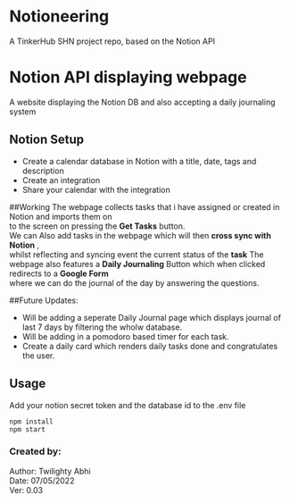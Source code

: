 # Notioneering
A TinkerHub SHN project repo, based on the Notion API 


# Notion API displaying webpage

A website displaying the Notion DB and also accepting a daily journaling system
## Notion Setup

- Create a calendar database in Notion with a title, date, tags and description
- Create an integration
- Share your calendar with the integration

##Working
The webpage collects tasks that i have assigned or created in Notion and imports them on <br>
to the screen on pressing the **Get Tasks** button. <br>
We can Also add tasks in the webpage which will then **cross sync with Notion** , <br>
whilst reflecting and syncing event the current status of the **task**
The webpage also features a **Daily Journaling** Button which when clicked redirects to a **Google Form** <br>
where we can do the journal of the day by answering the questions.<br>

##Future Updates:
* Will be adding a seperate Daily Journal page which displays journal of last 7 days by filtering the wholw database. <br>
* Will be adding in a pomodoro based timer for each task.
* Create a daily card which renders daily tasks done and congratulates the user.

## Usage

Add your notion secret token and the database id to the .env file 
```
npm install
npm start
```
### Created by:
Author: Twilighty Abhi <br>
Date: 07/05/2022 <br>
Ver: 0.03
